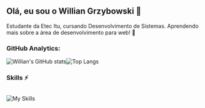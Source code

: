 
## Olá, eu sou o Willian Grzybowski 💬

<p>Estudante da Etec Itu, cursando Desenvolvimento de Sistemas. Aprendendo mais sobre a área de desenvolvimento para web! 🎈 </p>

### GitHub Analytics:

<div style="display: flex;">

<img src="https://github-readme-stats.vercel.app/api?username=willigrzybowski&show_icons=true&theme=tokyonight" alt="Willian's GitHub stats">
<img src="https://github-readme-stats.vercel.app/api/top-langs/?username=willigrzybowski&show_progress=true&theme=tokyonight" alt="Top Langs">

</div>

### Skills ⚡
<div style="display: flex; gap: 0.5rem">

![My Skills](https://skillicons.dev/icons?i=html,css,js,php,mysql,cs,git,figma)

</div>
<!--
**willigrzybowski/willigrzybowski** is a ✨ _special_ ✨ repository because its `README.md` (this file) appears on your GitHub profile.

Here are some ideas to get you started:

- 🔭 I’m currently working on ...
- 🌱 I’m currently learning ...
- 👯 I’m looking to collaborate on ...
- 🤔 I’m looking for help with ...
- 💬 Ask me about ...
- 📫 How to reach me: ...
- 😄 Pronouns: ...
- ⚡ Fun fact: ...
-->
